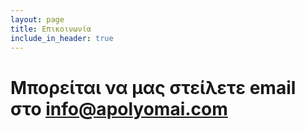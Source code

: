 ```yaml
---
layout: page
title: Επικοινωνία
include_in_header: true
---
```

# Μπορείται να μας στείλετε email στο info@apolyomai.com
